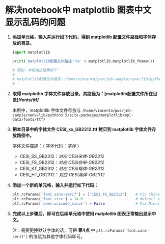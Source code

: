 # 解决notebook中 matplotlib 图表中文显示乱码的问题


1. **添加单元格，输入并运行如下代码，得到 matplotlib 配置文件路径和字体存放的目录。**

    ```Python
    import matplotlib

    print('matplotlib配置文件路径：%s' % matplotlib.matplotlib_fname())

    # 例如，本机输出结果如下：
    #
    # matplotlib配置文件路径：/home/vincento/pws/jnb-sample/venv/lib/python3.5/site-packages/matplotlib/mpl-data/matplotlibrc
    #
    ```


2. **取得 matplotlib 字体文件存放目录，其路径为：[matplotlib配置文件所在目录]/fonts/ttf/**

    本例中，matplotlib 字体文件存放与 `/home/vincento/pws/jnb-sample/venv/lib/python3.5/site-packages/matplotlib/mpl-data/fonts/ttf/`


3. **把本目录中的字体文件 CESI_xx_GB2312.ttf 拷贝到 matplotlib 字体文件存放路径中。**

    字体文件描述：（ 字体代码：*字体* ）

    - CESI_SS_GB2312：*对应 CESI宋体-GB2312*
    - CESI_FS_GB2312：*对应 CESI仿宋-GB2312*
    - CESI_KT_GB2312：*对应 CESI楷体-GB2312*
    - CESI_HT_GB2312：*对应 CESI黑体-GB2312*


4. **添加一个新的单元格，输入并运行如下代码：**

    ```Python
    plt.rcParams['font.sans-serif'] = ['CESI_FS_GB2312']    # Fix Chinese unrecognized issue 
    plt.rcParams['font.size'] = 14.0                        # default value changes to 14
    plt.rcParams['axes.unicode_minus'] = False              # Fix Minus Sign unrecognized issue
    ```


5. **完成以上步骤后，即可在后续单元格中使用 matplotlib 图表正常输出显示中文。**

    注：需要更换默认字体的话，可把 **第4点** 中 `plt.rcParams['font.sans-serif']` 的值赋为其他字体代码即可。
